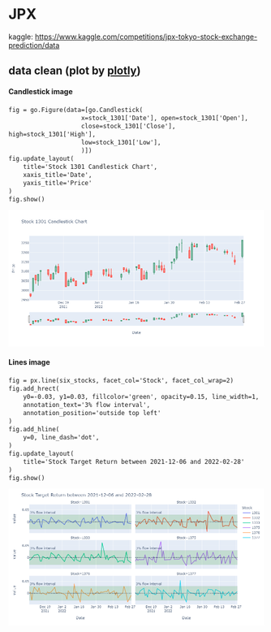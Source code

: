 # JPX
kaggle: https://www.kaggle.com/competitions/jpx-tokyo-stock-exchange-prediction/data
## data clean (plot by [plotly]([url](https://plotly.com/python/)))
#### Candlestick image
```
fig = go.Figure(data=[go.Candlestick(
                    x=stock_1301['Date'], open=stock_1301['Open'],
                    close=stock_1301['Close'], high=stock_1301['High'],
                    low=stock_1301['Low'], 
                    )])
fig.update_layout(
    title='Stock 1301 Candlestick Chart',
    xaxis_title='Date',
    yaxis_title='Price'
)
fig.show()
```
![Candlestick img](asset/candle_1.png)
#### Lines image
```
fig = px.line(six_stocks, facet_col='Stock', facet_col_wrap=2)
fig.add_hrect(
    y0=-0.03, y1=0.03, fillcolor='green', opacity=0.15, line_width=1,
    annotation_text='3% flow interval',
    annotation_position='outside top left'
)
fig.add_hline(
    y=0, line_dash='dot',
)
fig.update_layout(
    title='Stock Target Return between 2021-12-06 and 2022-02-28'
)
fig.show()
```
![](asset/line_1.png)
